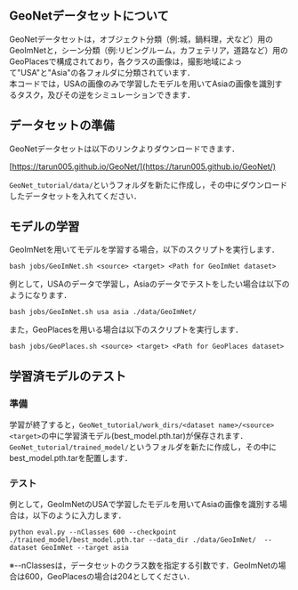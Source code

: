 ## GeoNetデータセットについて
GeoNetデータセットは，オブジェクト分類（例:城，鍋料理，犬など）用のGeoImNetと，シーン分類（例:リビングルーム，カフェテリア，道路など）用のGeoPlacesで構成されており，各クラスの画像は，撮影地域によって"USA"と"Asia"の各フォルダに分類されています．  
本コードでは，USAの画像のみで学習したモデルを用いてAsiaの画像を識別するタスク，及びその逆をシミュレーションできます．


## データセットの準備

GeoNetデータセットは以下のリンクよりダウンロードできます．

[https://tarun005.github.io/GeoNet/](https://tarun005.github.io/GeoNet/)

`GeoNet_tutorial/data/`というフォルダを新たに作成し，その中にダウンロードしたデータセットを入れてください．


## モデルの学習

GeoImNetを用いてモデルを学習する場合，以下のスクリプトを実行します．

```
bash jobs/GeoImNet.sh <source> <target> <Path for GeoImNet dataset>
```

例として，USAのデータで学習し，Asiaのデータでテストをしたい場合は以下のようになります．
```
bash jobs/GeoImNet.sh usa asia ./data/GeoImNet/
```

また，GeoPlacesを用いる場合は以下のスクリプトを実行します．
```
bash jobs/GeoPlaces.sh <source> <target> <Path for GeoPlaces dataset>
```

## 学習済モデルのテスト

### 準備

学習が終了すると，`GeoNet_tutorial/work_dirs/<dataset name>/<source><target>`の中に学習済モデル(best_model.pth.tar)が保存されます．
`GeoNet_tutorial/trained_model/`というフォルダを新たに作成し，その中にbest_model.pth.tarを配置します．

### テスト

例として，GeoImNetのUSAで学習したモデルを用いてAsiaの画像を識別する場合は，以下のように入力します．

```
python eval.py --nClasses 600 --checkpoint ./trained_model/best_model.pth.tar --data_dir ./data/GeoImNet/  --dataset GeoImNet --target asia
```
※--nClassesは，データセットのクラス数を指定する引数です．GeoImNetの場合は600，GeoPlacesの場合は204としてください．
